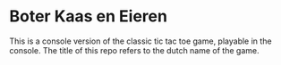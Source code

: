 # Boter Kaas en Eieren

This is a console version of the classic tic tac toe game, playable in the console.
The title of this repo refers to the dutch name of the game.
